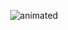 <p align="center">
  <img src="https://user-images.githubusercontent.com/49851457/221354396-72efc1ef-54f0-4cdb-9c74-4bbea503a12f.gif" alt="animated" />
 
